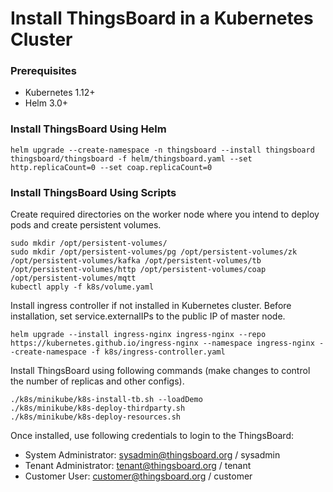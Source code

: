 # Install ThingsBoard in a Kubernetes Cluster

### Prerequisites
- Kubernetes 1.12+
- Helm 3.0+

### Install ThingsBoard Using Helm
```shell
helm upgrade --create-namespace -n thingsboard --install thingsboard thingsboard/thingsboard -f helm/thingsboard.yaml --set http.replicaCount=0 --set coap.replicaCount=0
```

### Install ThingsBoard Using Scripts
Create required directories on the worker node where you intend to deploy pods and create persistent volumes.
```shell
sudo mkdir /opt/persistent-volumes/
sudo mkdir /opt/persistent-volumes/pg /opt/persistent-volumes/zk /opt/persistent-volumes/kafka /opt/persistent-volumes/tb /opt/persistent-volumes/http /opt/persistent-volumes/coap /opt/persistent-volumes/mqtt
kubectl apply -f k8s/volume.yaml
```

Install ingress controller if not installed in Kubernetes cluster. Before installation, set service.externalIPs to the public IP of master node.
```shell
helm upgrade --install ingress-nginx ingress-nginx --repo https://kubernetes.github.io/ingress-nginx --namespace ingress-nginx --create-namespace -f k8s/ingress-controller.yaml
```

Install ThingsBoard using following commands (make changes to control the number of replicas and other configs).
```shell
./k8s/minikube/k8s-install-tb.sh --loadDemo
./k8s/minikube/k8s-deploy-thirdparty.sh
./k8s/minikube/k8s-deploy-resources.sh
```

Once installed, use following credentials to login to the ThingsBoard:
- System Administrator: sysadmin@thingsboard.org / sysadmin
- Tenant Administrator: tenant@thingsboard.org / tenant
- Customer User: customer@thingsboard.org / customer